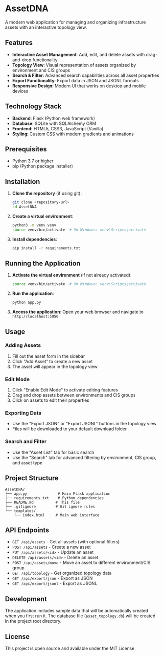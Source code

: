# AssetDNA

A modern web application for managing and organizing infrastructure assets with an interactive topology view.

## Features

- **Interactive Asset Management**: Add, edit, and delete assets with drag-and-drop functionality
- **Topology View**: Visual representation of assets organized by environment and CIS groups
- **Search & Filter**: Advanced search capabilities across all asset properties
- **Export Functionality**: Export data in JSON and JSONL formats
- **Responsive Design**: Modern UI that works on desktop and mobile devices

## Technology Stack

- **Backend**: Flask (Python web framework)
- **Database**: SQLite with SQLAlchemy ORM
- **Frontend**: HTML5, CSS3, JavaScript (Vanilla)
- **Styling**: Custom CSS with modern gradients and animations

## Prerequisites

- Python 3.7 or higher
- pip (Python package installer)

## Installation

1. **Clone the repository** (if using git):
   ```bash
   git clone <repository-url>
   cd AssetDNA
   ```

2. **Create a virtual environment**:
   ```bash
   python3 -m venv venv
   source venv/bin/activate  # On Windows: venv\Scripts\activate
   ```

3. **Install dependencies**:
   ```bash
   pip install -r requirements.txt
   ```

## Running the Application

1. **Activate the virtual environment** (if not already activated):
   ```bash
   source venv/bin/activate  # On Windows: venv\Scripts\activate
   ```

2. **Run the application**:
   ```bash
   python app.py
   ```

3. **Access the application**:
   Open your web browser and navigate to `http://localhost:5050`

## Usage

### Adding Assets
1. Fill out the asset form in the sidebar
2. Click "Add Asset" to create a new asset
3. The asset will appear in the topology view

### Edit Mode
1. Click "Enable Edit Mode" to activate editing features
2. Drag and drop assets between environments and CIS groups
3. Click on assets to edit their properties

### Exporting Data
- Use the "Export JSON" or "Export JSONL" buttons in the topology view
- Files will be downloaded to your default download folder

### Search and Filter
- Use the "Asset List" tab for basic search
- Use the "Search" tab for advanced filtering by environment, CIS group, and asset type

## Project Structure

```
AssetDNA/
├── app.py              # Main Flask application
├── requirements.txt    # Python dependencies
├── README.md          # This file
├── .gitignore         # Git ignore rules
└── templates/
    └── index.html     # Main web interface
```

## API Endpoints

- `GET /api/assets` - Get all assets (with optional filters)
- `POST /api/assets` - Create a new asset
- `PUT /api/assets/<id>` - Update an asset
- `DELETE /api/assets/<id>` - Delete an asset
- `POST /api/assets/move` - Move an asset to different environment/CIS group
- `GET /api/topology` - Get organized topology data
- `GET /api/export/json` - Export as JSON
- `GET /api/export/jsonl` - Export as JSONL

## Development

The application includes sample data that will be automatically created when you first run it. The database file (`asset_topology.db`) will be created in the project root directory.

## License

This project is open source and available under the MIT License.